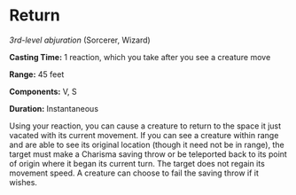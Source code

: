 # Return
*3rd-level abjuration* (Sorcerer, Wizard)

**Casting Time:** 1 reaction, which you take after you see a creature move

**Range:** 45 feet

**Components:** V, S

**Duration:** Instantaneous

Using your reaction, you can cause a creature to return to the space it just vacated with its current movement. If you can see a creature within range and are able to see its original location (though it need not be in range), the target must make a Charisma saving throw or be teleported back to its point of origin where it began its current turn. The target does not regain its movement speed. A creature can choose to fail the saving throw if it wishes.
